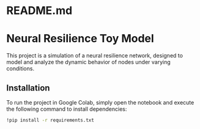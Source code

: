 # README.md

# Neural Resilience Toy Model

This project is a simulation of a neural resilience network, designed to model and analyze the dynamic behavior of nodes under varying conditions.

## Installation

To run the project in Google Colab, simply open the notebook and execute the following command to install dependencies:

```bash
!pip install -r requirements.txt
